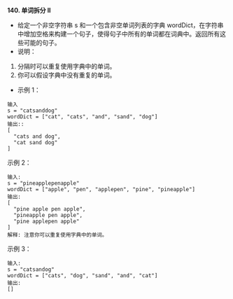 **140. 单词拆分 II**
- 给定一个非空字符串 s 和一个包含非空单词列表的字典 wordDict，在字符串中增加空格来构建一个句子，使得句子中所有的单词都在词典中。返回所有这些可能的句子。
- 说明：
1. 分隔时可以重复使用字典中的单词。
2. 你可以假设字典中没有重复的单词。

- 示例 1：
```
输入
s = "catsanddog"
wordDict = ["cat", "cats", "and", "sand", "dog"]
输出::
[
  "cats and dog",
  "cat sand dog"
]
```
示例 2：
```
输入:
s = "pineapplepenapple"
wordDict = ["apple", "pen", "applepen", "pine", "pineapple"]
输出:
[
  "pine apple pen apple",
  "pineapple pen apple",
  "pine applepen apple"
]
解释: 注意你可以重复使用字典中的单词。
```
示例 3：
```
输入:
s = "catsandog"
wordDict = ["cats", "dog", "sand", "and", "cat"]
输出:
[]
```